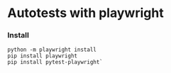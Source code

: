 # Autotests with playwright

### Install
```
python -m playwright install
pip install playwright
pip install pytest-playwright`
```
